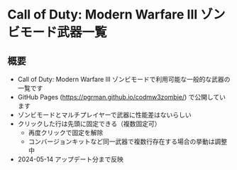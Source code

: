 # Call of Duty: Modern Warfare III ゾンビモード武器一覧

## 概要

- Call of Duty: Modern Warfare III ゾンビモードで利用可能な一般的な武器の一覧です
- GitHub Pages (https://pgrman.github.io/codmw3zombie/) で公開しています
- ゾンビモードとマルチプレイヤーで武器に性能差はないらしい
- クリックした行は先頭に固定できる（複数固定可）
  - 再度クリックで固定を解除
  - コンバージョンキットなど同一武器で複数行存在する場合の挙動は調整中
- 2024-05-14 アップデート分まで反映

